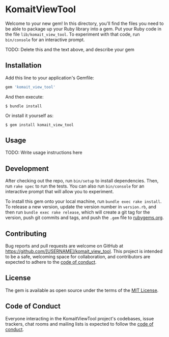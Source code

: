 # KomaitViewTool

Welcome to your new gem! In this directory, you'll find the files you need to be able to package up your Ruby library into a gem. Put your Ruby code in the file `lib/komait_view_tool`. To experiment with that code, run `bin/console` for an interactive prompt.

TODO: Delete this and the text above, and describe your gem

## Installation

Add this line to your application's Gemfile:

```ruby
gem 'komait_view_tool'
```

And then execute:

    $ bundle install

Or install it yourself as:

    $ gem install komait_view_tool

## Usage

TODO: Write usage instructions here

## Development

After checking out the repo, run `bin/setup` to install dependencies. Then, run `rake spec` to run the tests. You can also run `bin/console` for an interactive prompt that will allow you to experiment.

To install this gem onto your local machine, run `bundle exec rake install`. To release a new version, update the version number in `version.rb`, and then run `bundle exec rake release`, which will create a git tag for the version, push git commits and tags, and push the `.gem` file to [rubygems.org](https://rubygems.org).

## Contributing

Bug reports and pull requests are welcome on GitHub at https://github.com/[USERNAME]/komait_view_tool. This project is intended to be a safe, welcoming space for collaboration, and contributors are expected to adhere to the [code of conduct](https://github.com/[USERNAME]/komait_view_tool/blob/master/CODE_OF_CONDUCT.md).


## License

The gem is available as open source under the terms of the [MIT License](https://opensource.org/licenses/MIT).

## Code of Conduct

Everyone interacting in the KomaitViewTool project's codebases, issue trackers, chat rooms and mailing lists is expected to follow the [code of conduct](https://github.com/[USERNAME]/komait_view_tool/blob/master/CODE_OF_CONDUCT.md).
